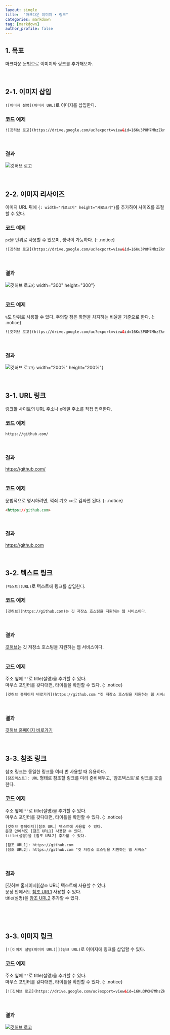 ```yaml
---
layout: single
title:  "마크다운 이미지 ∙ 링크"
categories: markdown
tag: [markdown]
author_profile: false
---
```


## 1. 목표
마크다운 문법으로 이미지와 링크를 추가해보자.
<br>
<br>
<br>



## 2-1. 이미지 삽입
`![이미지 설명](이미지 URL)`로 이미지를 삽입한다.
<br>

### 코드 예제
```html
![깃허브 로고](https://drive.google.com/uc?export=view&id=16Ku3POM7MhzZkrfzXpOQjXnXkBqFdYfJ)
```
<br>

### 결과
![깃허브 로고](https://drive.google.com/uc?export=view&id=16Ku3POM7MhzZkrfzXpOQjXnXkBqFdYfJ)
<br>
<br>
<br>



## 2-2. 이미지 리사이즈
이미지 URL 뒤에 `{: width="가로크기" height="세로크기"}`를 추가하여 사이즈를 조절할 수 있다.
<br>

### 코드 예제
`px`을 단위로 사용할 수 있으며, 생략이 가능하다.
{: .notice}

```html
![깃허브 로고](https://drive.google.com/uc?export=view&id=16Ku3POM7MhzZkrfzXpOQjXnXkBqFdYfJ){: width="300" height="300"}
```
<br>

### 결과
![깃허브 로고](https://drive.google.com/uc?export=view&id=16Ku3POM7MhzZkrfzXpOQjXnXkBqFdYfJ){: width="300" height="300"}
<br>
<br>


### 코드 예제
`%`도 단위로 사용할 수 있다. 주의할 점은 화면을 차지하는 비율을 기준으로 한다.
{: .notice}

```html
![깃허브 로고](https://drive.google.com/uc?export=view&id=16Ku3POM7MhzZkrfzXpOQjXnXkBqFdYfJ){: width="200%" height="200%"}
```
<br>

### 결과
![깃허브 로고](https://drive.google.com/uc?export=view&id=16Ku3POM7MhzZkrfzXpOQjXnXkBqFdYfJ){: width="200%" height="200%"}
<br>
<br>
<br>



## 3-1. URL 링크
링크할 사이트의 URL 주소나 e메일 주소를 직접 입력한다.
<br>

### 코드 예제
```html
https://github.com/
```
<br>

### 결과
https://github.com/
<br>
<br>


### 코드 예제
문법적으로 명시하려면, 꺽쇠 기호 <code><></code>로 감싸면 된다.
{: .notice}

```html
<https://github.com>
```
<br>

### 결과
<https://github.com>
<br>
<br>
<br>



## 3-2. 텍스트 링크
`[텍스트](URL)`로 텍스트에 링크를 삽입한다.
<br>

### 코드 예제
```html
[깃허브](https://github.com)는 깃 저장소 호스팅을 지원하는 웹 서비스이다.
```
<br>

### 결과
[깃허브](https://github.com)는 깃 저장소 호스팅을 지원하는 웹 서비스이다.
<br>
<br>


### 코드 예제
주소 옆에 <code>""</code>로 title(설명)을 추가할 수 있다.  
마우스 포인터를 갖다대면, 타이틀을 확인할 수 있다.
{: .notice}

```html
[깃허브 홈페이지 바로가기](https://github.com "깃 저장소 호스팅을 지원하는 웹 서비스")
```
<br>

### 결과
[깃허브 홈페이지 바로가기](https://github.com "깃 저장소 호스팅을 지원하는 웹 서비스")
<br>
<br>
<br>



## 3-3. 참조 링크
참조 링크는 동일한 링크를 여러 번 사용할 때 유용하다.  
`[참조텍스트]: URL` 형태로 참조할 링크를 미리 준비해두고, '참조텍스트'로 링크를 호출한다.
<br>

### 코드 예제
주소 옆에 <code>""</code>로 title(설명)을 추가할 수 있다.  
마우스 포인터를 갖다대면, 타이틀을 확인할 수 있다.
{: .notice}

```html
[깃허브 홈페이지][참조 URL] 텍스트에 사용할 수 있다.  
문장 안에서도 [참조 URL1] 사용할 수 있다.  
title(설명)을 [참조 URL2] 추가할 수 있다.

[참조 URL1]: https://github.com
[참조 URL2]: https://github.com "깃 저장소 호스팅을 지원하는 웹 서비스"
```
<br>

### 결과
[깃허브 홈페이지][참조 URL] 텍스트에 사용할 수 있다.  
문장 안에서도 [참조 URL1] 사용할 수 있다.  
title(설명)을 [참조 URL2] 추가할 수 있다.

[참조 URL1]: https://github.com
[참조 URL2]: https://github.com "깃 저장소 호스팅을 지원하는 웹 서비스"
<br>
<br>
<br>



## 3-3. 이미지 링크
`[![이미지 설명(이미지 URL)]](링크 URL)`로 이미지에 링크를 삽입할 수 있다.
<br>

### 코드 예제
주소 옆에 <code>""</code>로 title(설명)을 추가할 수 있다.  
마우스 포인터를 갖다대면, 타이틀을 확인할 수 있다.
{: .notice}

```html
[![깃허브 로고](https://drive.google.com/uc?export=view&id=16Ku3POM7MhzZkrfzXpOQjXnXkBqFdYfJ)](https://github.com)
```
<br>

### 결과
[![깃허브 로고](https://drive.google.com/uc?export=view&id=16Ku3POM7MhzZkrfzXpOQjXnXkBqFdYfJ)](https://github.com)
